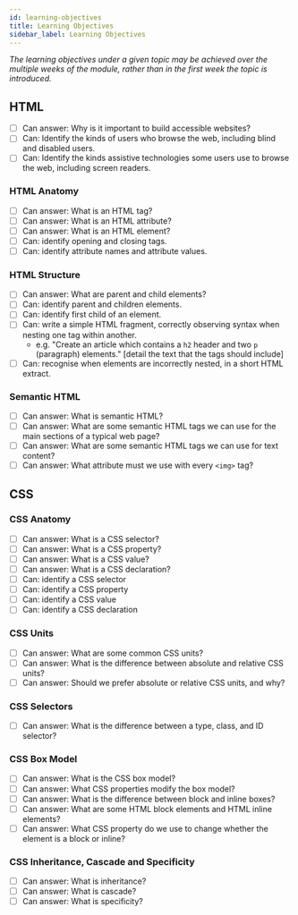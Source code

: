 ```yaml
---
id: learning-objectives
title: Learning Objectives
sidebar_label: Learning Objectives
---
```


_The learning objectives under a given topic may be achieved over the multiple weeks of the module, rather than in the first week the topic is introduced._

## HTML

- [ ] Can answer: Why is it important to build accessible websites?
- [ ] Can: Identify the kinds of users who browse the web, including blind and disabled users.
- [ ] Can: Identify the kinds assistive technologies some users use to browse the web, including screen readers.

### HTML Anatomy

- [ ] Can answer: What is an HTML tag?
- [ ] Can answer: What is an HTML attribute?
- [ ] Can answer: What is an HTML element?
- [ ] Can: identify opening and closing tags.
- [ ] Can: identify attribute names and attribute values.

### HTML Structure

- [ ] Can answer: What are parent and child elements?
- [ ] Can: identify parent and children elements.
- [ ] Can: identify first child of an element.
- [ ] Can: write a simple HTML fragment, correctly observing syntax when nesting one tag within another.
  - e.g. "Create an article which contains a `h2` header and two `p` (paragraph) elements." \[detail the text that the tags should include\]
- [ ] Can: recognise when elements are incorrectly nested, in a short HTML extract.

### Semantic HTML

- [ ] Can answer: What is semantic HTML?
- [ ] Can answer: What are some semantic HTML tags we can use for the main sections of a typical web page?
- [ ] Can answer: What are some semantic HTML tags we can use for text content?
- [ ] Can answer: What attribute must we use with every `<img>` tag?

## CSS

### CSS Anatomy

- [ ] Can answer: What is a CSS selector?
- [ ] Can answer: What is a CSS property?
- [ ] Can answer: What is a CSS value?
- [ ] Can answer: What is a CSS declaration?
- [ ] Can: identify a CSS selector
- [ ] Can: identify a CSS property
- [ ] Can: identify a CSS value
- [ ] Can: identify a CSS declaration

### CSS Units

- [ ] Can answer: What are some common CSS units?
- [ ] Can answer: What is the difference between absolute and relative CSS units?
- [ ] Can answer: Should we prefer absolute or relative CSS units, and why?

### CSS Selectors

- [ ] Can answer: What is the difference between a type, class, and ID selector?

### CSS Box Model

- [ ] Can answer: What is the CSS box model?
- [ ] Can answer: What CSS properties modify the box model?
- [ ] Can answer: What is the difference between block and inline boxes?
- [ ] Can answer: What are some HTML block elements and HTML inline elements?
- [ ] Can answer: What CSS property do we use to change whether the element is a block or inline?

### CSS Inheritance, Cascade and Specificity

- [ ] Can answer: What is inheritance?
- [ ] Can answer: What is cascade?
- [ ] Can answer: What is specificity?
